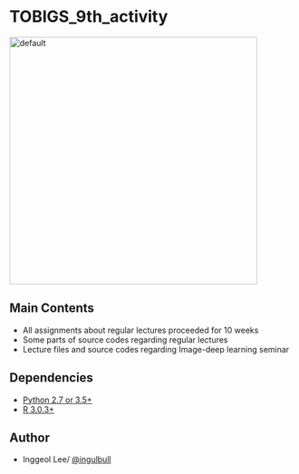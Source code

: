 # TOBIGS_9th_activity
<div>
<img width="437" alt="default" src="https://user-images.githubusercontent.com/35494111/44081312-640bc732-9fe9-11e8-8e2c-139347d5fe46.PNG">
</div>

## Main Contents
* All assignments about regular lectures proceeded for 10 weeks
* Some parts of source codes regarding regular lectures
* Lecture files and source codes regarding Image-deep learning seminar

## Dependencies
* [Python 2.7 or 3.5+](https://www.anaconda.com/download/)
* [R 3.0.3+](http://www.cran.r-project.org/)

## Author
* Inggeol Lee/ [@ingulbull](https://github.com/ingulbull)
